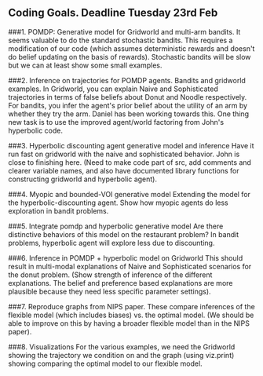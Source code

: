 ## Coding Goals. Deadline Tuesday 23rd Feb

###1. POMDP: Generative model for Gridworld and multi-arm bandits.
It seems valuable to do the standard stochastic bandits. This requires a modification of our code (which assumes deterministic rewards and doesn't do belief updating on the basis of rewards). Stochastic bandits will be slow but we can at least show some small examples. 

###2. Inference on trajectories for POMDP agents.
Bandits and gridworld examples. In Gridworld, you can explain Naive and Sophisticated trajectories in terms of false beliefs about Donut and Noodle respectively. For bandits, you infer the agent's prior belief about the utility of an arm by whether they try the arm. Daniel has been working towards this. One thing new task is to use the improved agent/world factoring from John's hyperbolic code. 

###3. Hyperbolic discounting agent generative model and inference
Have it run fast on gridworld with the naive and sophisticated behavior. John is close to finishing here. (Need to make code part of src, add comments and clearer variable names, and also have documented library functions for constructing gridworld and hyperbolic agent). 

###4. Myopic and bounded-VOI generative model
Extending the model for the hyperbolic-discounting agent. Show how myopic agents do less exploration in bandit problems.

###5. Integrate pomdp and hyperbolic generative model
Are there distinctive behaviors of this model on the restaurant problem? In bandit problems, hyperbolic agent will explore less due to discounting. 

###6. Inference in POMDP + hyperbolic model on Gridworld
This should result in multi-modal explanations of Naive and Sophisticated scenarios for the donut problem. (Show strength of inference of the different explanations. The belief and preference based explanations are more plausible because they need less specific parameter settings).

###7. Reproduce graphs from NIPS paper.
These compare inferences of the flexible model (which includes biases) vs. the optimal model. (We should be able to improve on this by having a broader flexible model than in the NIPS paper).

###8. Visualizations
For the various examples, we need the Gridworld showing the trajectory we condition on and the graph (using viz.print) showing comparing the optimal model to our flexible model. 






